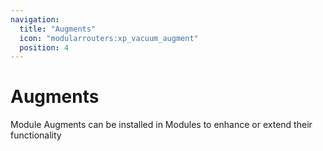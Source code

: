 ```yaml
---
navigation:
  title: "Augments"
  icon: "modularrouters:xp_vacuum_augment"
  position: 4
---
```


# Augments

Module Augments can be installed in Modules to enhance or extend their functionality

<SubPages />